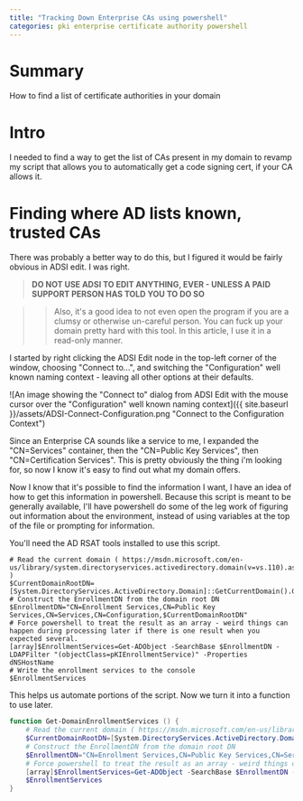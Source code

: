 ```yaml
---
title: "Tracking Down Enterprise CAs using powershell"
categories: pki enterprise certificate authority powershell
---
```

# Summary
How to find a list of certificate authorities in your domain

# Intro
I needed to find a way to get the list of CAs present in my domain to revamp my script that allows you to automatically get a code signing cert, if your CA allows it.

# Finding where AD lists known, trusted CAs
There was probably a better way to do this, but I figured it would be fairly obvious in ADSI edit. I was right. 

> **DO NOT USE ADSI TO EDIT ANYTHING, EVER - UNLESS A PAID SUPPORT PERSON HAS TOLD YOU TO DO SO**

>> Also, it's a good idea to not even open the program if you are a clumsy or otherwise un-careful person. You can fuck up your domain pretty hard with this tool. In this article, I use it in a read-only manner.

I started by right clicking the ADSI Edit node in the top-left corner of the window, choosing "Connect to...", and switching the "Configuration" well known naming context - leaving all other options at their defaults.

![An image showing the "Connect to" dialog from ADSI Edit with the mouse cursor over the "Configuration" well known naming context]({{ site.baseurl }}/assets/ADSI-Connect-Configuration.png "Connect to the Configuration Context")

Since an Enterprise CA sounds like a service to me, I expanded the "CN=Services" container, then the "CN=Public Key Services", then "CN=Certification Services". This is pretty obviously the thing i'm looking for, so now I know it's easy to find out what my domain offers. 

Now I know that it's possible to find the information I want, I have an idea of how to get this information in powershell. Because this script is meant to be generally available, I'll have powershell do some of the leg work of figuring out information about the environment, instead of using variables at the top of the file or prompting for information.

You'll need the AD RSAT tools installed to use this script. 

```
# Read the current domain ( https://msdn.microsoft.com/en-us/library/system.directoryservices.activedirectory.domain(v=vs.110).aspx )
$CurrentDomainRootDN=[System.DirectoryServices.ActiveDirectory.Domain]::GetCurrentDomain().GetDirectoryEntry().distinguishedName
# Construct the EnrollmentDN from the domain root DN
$EnrollmentDN="CN=Enrollment Services,CN=Public Key Services,CN=Services,CN=Configuration,$CurrentDomainRootDN"
# Force powershell to treat the result as an array - weird things can happen during processing later if there is one result when you expected several.
[array]$EnrollmentServices=Get-ADObject -SearchBase $EnrollmentDN -LDAPFilter "(objectClass=pKIEnrollmentService)" -Properties dNSHostName
# Write the enrollment services to the console
$EnrollmentServices
```

This helps us automate portions of the script. Now we turn it into a function to use later. 

```powershell
function Get-DomainEnrollmentServices () {
    # Read the current domain ( https://msdn.microsoft.com/en-us/library/system.directoryservices.activedirectory.domain(v=vs.110).aspx )
    $CurrentDomainRootDN=[System.DirectoryServices.ActiveDirectory.Domain]::GetCurrentDomain().GetDirectoryEntry().distinguishedName
    # Construct the EnrollmentDN from the domain root DN
    $EnrollmentDN="CN=Enrollment Services,CN=Public Key Services,CN=Services,CN=Configuration,$CurrentDomainRootDN"
    # Force powershell to treat the result as an array - weird things can happen during processing later if there is one result when you expected several.
    [array]$EnrollmentServices=Get-ADObject -SearchBase $EnrollmentDN -LDAPFilter "(objectClass=pKIEnrollmentService)" -Properties dNSHostName
    $EnrollmentServices
}
``` 

